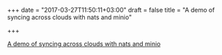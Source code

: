 +++
date = "2017-03-27T11:50:11+03:00"
draft = false
title = "A demo of syncing across clouds with nats and minio"

+++

<p><a href="https://github.com/nats-io/demo-minio-nats">A demo of syncing across clouds with nats and minio</a></p>